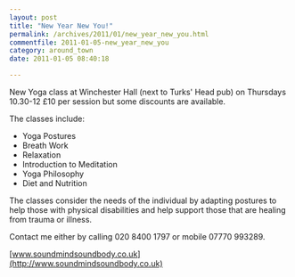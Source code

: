 ```yaml
---
layout: post
title: "New Year New You!"
permalink: /archives/2011/01/new_year_new_you.html
commentfile: 2011-01-05-new_year_new_you
category: around_town
date: 2011-01-05 08:40:18

---
```


New Yoga class at Winchester Hall (next to Turks' Head pub) on Thursdays 10.30-12 £10 per session but some discounts are available.

The classes include:

-   Yoga Postures
-   Breath Work
-   Relaxation
-   Introduction to Meditation
-   Yoga Philosophy
-   Diet and Nutrition

The classes consider the needs of the individual by adapting postures to help those with physical disabilities and help support those that are healing from trauma or illness.

Contact me either by calling 020 8400 1797 or mobile 07770 993289.

[www.soundmindsoundbody.co.uk](http://www.soundmindsoundbody.co.uk)
